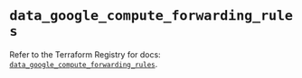 # `data_google_compute_forwarding_rules`

Refer to the Terraform Registry for docs: [`data_google_compute_forwarding_rules`](https://registry.terraform.io/providers/hashicorp/google-beta/5.39.0/docs/data-sources/google_compute_forwarding_rules).
